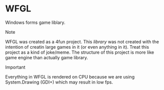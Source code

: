 # WFGL
Windows forms game liblary.
 > [!NOTE]
 > WFGL was created as a 4fun project. This *library* was not created with the intention of creatin large games in it (or even anything in it). Treat this project as a kind of joke/meme. The structure of this project is more like game engine than actually game library.

> [!IMPORTANT]
> Everything in WFGL is rendered on CPU because we are using System.Drawing (GDI+) which may result in low fps. 